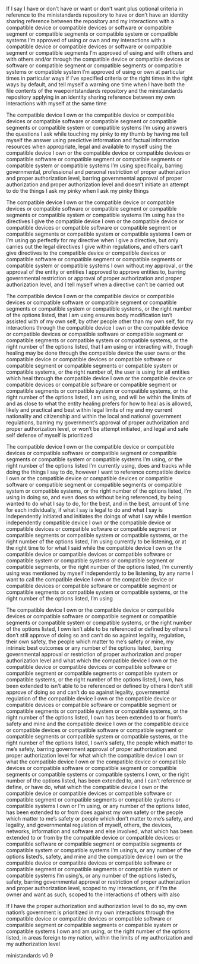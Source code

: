 If I say I have or don’t have or want or don’t want plus optional criteria in reference to the ministandards repository to have or don’t have an identity sharing reference between the repository and my interactions with a compatible device or compatible devices or software or compatible segment or compatible segments or compatible system or compatible systems I’m approved of using or own and my interactions with a compatible device or compatible devices or software or compatible segment or compatible segments I’m approved of using and with others and with others and/or through the compatible device or compatible devices or software or compatible segment or compatible segments or compatible systems or compatible system I’m approved of using or own at particular times in particular ways if I’ve specified criteria or the right times in the right ways by default, and tell myself a warning one time when I have both the file contents of the waepointstandards repository and the ministandards repository applying in an identity sharing reference between my own interactions with myself at the same time

The compatible device I own or the compatible device or compatible devices or compatible software or compatible segment or compatible segments or compatible system or compatible systems I’m using answers the questions I ask while touching my pinky to my thumb by having me tell myself the answer using predictive information and factual information resources when appropriate, legal and available to myself using the compatible device I own or the compatible device or compatible devices or compatible software or compatible segment or compatible segments or compatible system or compatible systems I’m using specifically, barring governmental, professional and personal restriction of proper authorization and proper authorization level, barring governmental approval of proper authorization and proper authorization level and doesn’t initiate an attempt to do the things I ask my pinky when I ask my pinky things

The compatible device I own or the compatible device or compatible devices or compatible software or compatible segment or compatible segments or compatible system or compatible systems I’m using has the directives I give the compatible device I own or the compatible device or compatible devices or compatible software or compatible segment or compatible segments or compatible system or compatible systems I own or I’m using go perfectly for my directive when I give a directive, but only carries out the legal directives I give within regulations, and others can’t give directives to the compatible device or compatible devices or compatible software or compatible segment or compatible segments or compatible system or compatible systems I own without my approval, or the approval of the entity or entities I approved to approve entities to, barring governmental restriction or approval of proper authorization and proper authorization level, and I tell myself when a directive can’t be carried out

The compatible device I own or the compatible device or compatible devices or compatible software or compatible segment or compatible segments or compatible system or compatible systems, or the right number of the options listed, that I am using ensures body modification isn’t assisted with of my own self, by other people other than my own self, for my interactions through the compatible device I own or the compatible device or compatible devices or compatible software or compatible segment or compatible segments or compatible system or compatible systems, or the right number of the options listed, that I am using or interacting with, though healing may be done through the compatible device the user owns or the compatible device or compatible devices or compatible software or compatible segment or compatible segments or compatible system or compatible systems, or the right number of, the user is using for all entities which heal through the compatible device I own or the compatible device or compatible devices or compatible software or compatible segment or compatible segments or compatible system or compatible systems, or the right number of the options listed, I am using, and will be within the limits of and as close to what the entity healing prefers for how to heal as is allowed, likely and practical and best within legal limits of my and my current nationality and citizenship and within the local and national government regulations, barring my government’s approval of proper authorization and proper authorization level, or won’t be attempt initiated, and legal and safe self defense of myself is prioritized

The compatible device I own or the compatible device or compatible devices or compatible software or compatible segment or compatible segments or compatible system or compatible systems I’m using, or the right number of the options listed I’m currently using, does and tracks while doing the things I say to do, however I want to reference compatible device I own or the compatible device or compatible devices or compatible software or compatible segment or compatible segments or compatible system or compatible systems, or the right number of the options listed, I’m using in doing so, and even does so without being referenced, by being wanted to do what I say to do, for the best, and in the best, amount of time for each individually, if what I say is legal to do and what I say is independently initiated and initiates the doings of what I say while I mention independently compatible device I own or the compatible device or compatible devices or compatible software or compatible segment or compatible segments or compatible system or compatible systems, or the right number of the options listed, I’m using currently to be listening, or at the right time to for what I said while the compatible device I own or the compatible device or compatible devices or compatible software or compatible system or compatible systems or compatible segment or compatible segments, or the right number of the options listed, I’m currently using was mentioned by myself independently to be listening, by any name I want to call the compatible device I own or the compatible device or compatible devices or compatible software or compatible segment or compatible segments or compatible system or compatible systems, or the right number of the options listed, I’m using

The compatible device I own or the compatible device or compatible devices or compatible software or compatible segment or compatible segments or compatible system or compatible systems, or the right number of the options listed, I own isn’t able to be referenced or defined by others I don’t still approve of doing so and can’t do so against legality, regulation, their own safety, the people which matter to me’s safety or mine, my intrinsic best outcomes or any number of the options listed, barring governmental approval or restriction of proper authorization and proper authorization level and what which the compatible device I own or the compatible device or compatible devices or compatible software or compatible segment or compatible segments or compatible system or compatible systems, or the right number of the options listed, I own, has been extended to isn’t able to be referenced or defined by others I don’t still approve of doing so and can’t do so against legality, governmental regulation of the compatible device I own or the compatible device or compatible devices or compatible software or compatible segment or compatible segments or compatible system or compatible systems, or the right number of the options listed, I own has been extended to or from’s safety and mine and the compatible device I own or the compatible device or compatible devices or compatible software or compatible segment or compatible segments or compatible system or compatible systems, or the right number of the options listed, I own’s safety, the people which matter to me’s safety, barring government approval of proper authorization and proper authorization level for what which the compatible device I own or what the compatible device I own or the compatible device or compatible devices or compatible software or compatible segment or compatible segments or compatible systems or compatible systems I own, or the right number of the options listed, has been extended to, and I can’t reference or define, or have do, what which the compatible device I own or the compatible device or compatible devices or compatible software or compatible segment or compatible segments or compatible systems or compatible systems I own or I’m using, or any number of the options listed, has been extended to or from does against my own safety or the people which matter to me’s safety or people which don’t matter to me’s safety, and legality, and governmental regulation of myself, others, the devices, networks, information and software and else involved, what which has been extended to or from by the compatible device or compatible devices or compatible software or compatible segment or compatible segments or compatible system or compatible systems I’m using’s, or any number of the options listed’s, safety, and mine and the compatible device I own or the compatible device or compatible devices or compatible software or compatible segment or compatible segments or compatible system or compatible systems I’m using’s, or any number of the options listed’s, safety, barring governmental approval or restriction of proper authorization and proper authorization level, scoped to my interactions, or if I’m the owner and want as such, scoped to the interactions of others with also

If I have the proper authorization and authorization level to do so, my own nation’s government is prioritized in my own interactions through the compatible device or compatible devices or compatible software or compatible segment or compatible segments or compatible system or compatible systems I own and am using, or the right number of the options listed, in areas foreign to my nation, within the limits of my authorization and my authorization level

ministandards v0.9
